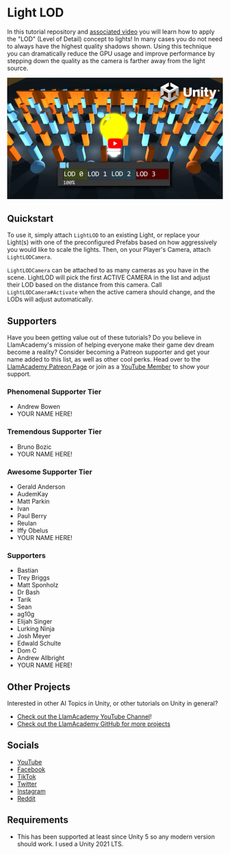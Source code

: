 # Light LOD

In this tutorial repository and [associated video](https://youtu.be/4uFKwR0SrZo) you will learn how to apply the "LOD" (Level of Detail) concept to lights!
In many cases you do not need to always have the highest quality shadows shown. Using this technique you can dramatically reduce the GPU usage and improve performance by stepping down the quality as the camera is farther away from the light source.

[![Youtube Tutorial](./Video%20Screenshot.jpg)](https://youtu.be/4uFKwR0SrZo)

## Quickstart
To use it, simply attach `LightLOD` to an existing Light, or replace your Light(s) with one of the preconfigured Prefabs based on how aggressively you would like to scale the lights.
Then, on your Player's Camera, attach `LightLODCamera`. 

`LightLODCamera` can be attached to as many cameras as you have in the scene. LightLOD will pick the first ACTIVE CAMERA in the list and adjust their LOD based on the distance from this camera. Call `LightLODCamera#Activate` when the active camera should change, and the LODs will adjust automatically.

## Supporters
Have you been getting value out of these tutorials? Do you believe in LlamAcademy's mission of helping everyone make their game dev dream become a reality? Consider becoming a Patreon supporter and get your name added to this list, as well as other cool perks.
Head over to the [LlamAcademy Patreon Page](https://patreon.com/llamacademy) or join as a [YouTube Member](https://www.youtube.com/channel/UCnWm6pMD38R1E2vCAByGb6w/join) to show your support.

### Phenomenal Supporter Tier
* Andrew Bowen
* YOUR NAME HERE!

### Tremendous Supporter Tier
* Bruno Bozic
* YOUR NAME HERE!

### Awesome Supporter Tier
* Gerald Anderson
* AudemKay
* Matt Parkin
* Ivan
* Paul Berry
* Reulan
* Iffy Obelus
* YOUR NAME HERE!

### Supporters
* Bastian
* Trey Briggs
* Matt Sponholz
* Dr Bash
* Tarik
* Sean
* ag10g
* Elijah Singer
* Lurking Ninja
* Josh Meyer
* Edwald Schulte
* Dom C
* Andrew Allbright
* YOUR NAME HERE!

## Other Projects
Interested in other AI Topics in Unity, or other tutorials on Unity in general? 

* [Check out the LlamAcademy YouTube Channel](https://youtube.com/c/LlamAcademy)!
* [Check out the LlamAcademy GitHub for more projects](https://github.com/llamacademy)

## Socials
* [YouTube](https://youtube.com/c/LlamAcademy)
* [Facebook](https://facebook.com/LlamAcademyOfficial)
* [TikTok](https://www.tiktok.com/@llamacademy)
* [Twitter](https://twitter.com/TheLlamAcademy)
* [Instagram](https://www.instagram.com/llamacademy/)
* [Reddit](https://www.reddit.com/user/LlamAcademyOfficial)

## Requirements
* This has been supported at least since Unity 5 so any modern version should work. I used a Unity 2021 LTS.